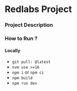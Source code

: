# Redlabs Project

### Project Description


### How to Run ?
#### Locally
- `git pull: @latest`
- `nvm use >=16`
- `npm i` or `npm ci`
- `npm build`
- `npm run dev`



